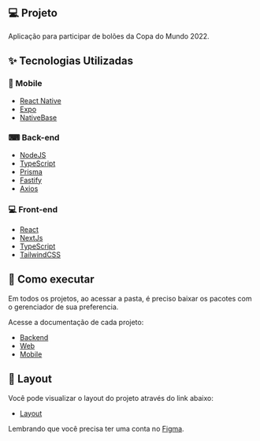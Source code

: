 ## 💻 Projeto

Aplicação para participar de bolões da Copa do Mundo 2022.

## ✨ Tecnologias Utilizadas

### 📱 Mobile

- [React Native](https://reactnative.dev/)
- [Expo](https://expo.dev/)
- [NativeBase](https://docs.nativebase.io/getting-started)

### ⌨ Back-end

- [NodeJS](https://nodejs.org/en/docs/)
- [TypeScript](https://www.typescriptlang.org/)
- [Prisma](https://www.prisma.io/)
- [Fastify](https://www.fastify.io/)
- [Axios](https://axios-http.com/docs/intro)

### 💻 Front-end

- [React](https://reactjs.org/)
- [NextJs](https://nextjs.org/docs/getting-started)
- [TypeScript](https://www.typescriptlang.org/)
- [TailwindCSS](https://tailwindcss.com/docs/installation)

## 🚀 Como executar

Em todos os projetos, ao acessar a pasta, é preciso baixar os pacotes com o gerenciador de sua preferencia.

Acesse a documentação de cada projeto:

- [Backend](./server/README.md)
- [Web](./web/README.md)
- [Mobile](./mobile/README.md)

## 🔖 Layout

Você pode visualizar o layout do projeto através do link abaixo:

- [Layout](https://www.figma.com/community/file/1169028343875283461)

Lembrando que você precisa ter uma conta no [Figma](http://figma.com/).
